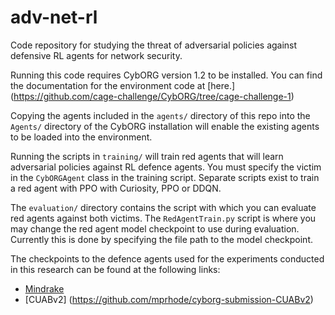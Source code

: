 # adv-net-rl
Code repository for studying the threat of adversarial policies against defensive RL agents for network security.

Running this code requires CybORG version 1.2 to be installed. You can find the documentation for the environment code at [here.] (https://github.com/cage-challenge/CybORG/tree/cage-challenge-1)

Copying the agents included in the `agents/` directory of this repo into the `Agents/` directory of the CybORG installation will enable the existing agents to be loaded into the environment. 

Running the scripts in `training/` will train red agents that will learn adversarial policies against RL defence agents. You must specify the victim in the ```CybORGAgent``` class in the training script. Separate scripts exist to train a red agent with PPO with Curiosity, PPO or DDQN.

The `evaluation/` directory contains the script with which you can evaluate red agents against both victims. The ```RedAgentTrain.py``` script is where you may change the red agent model checkpoint to use during evaluation. Currently this is done by specifying the file path to the model checkpoint.

The checkpoints to the defence agents used for the experiments conducted in this research can be found at the following links:
- [Mindrake](https://github.com/alan-turing-institute/cage-challenge-1-public)
- [CUABv2] (https://github.com/mprhode/cyborg-submission-CUABv2)



